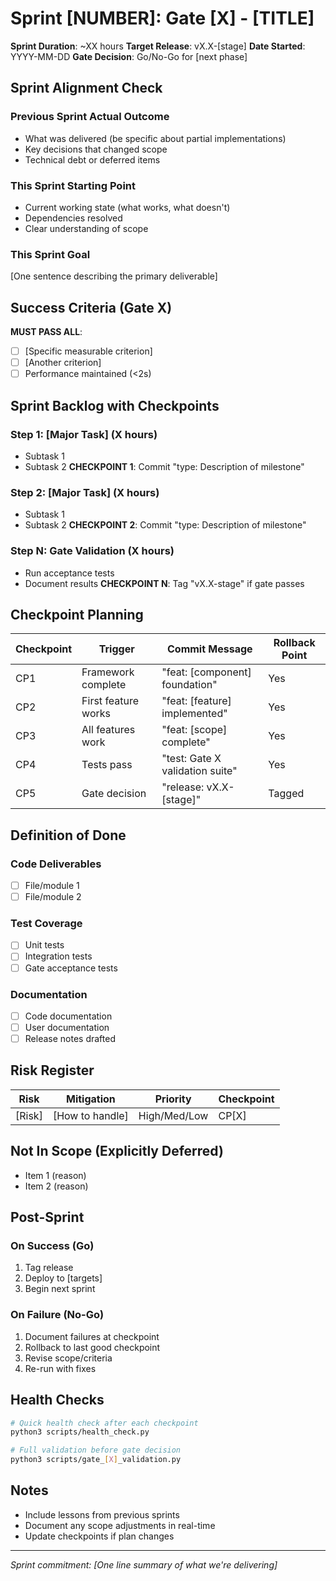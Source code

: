 # Sprint [NUMBER]: Gate [X] - [TITLE]

**Sprint Duration**: ~XX hours
**Target Release**: vX.X-[stage]
**Date Started**: YYYY-MM-DD
**Gate Decision**: Go/No-Go for [next phase]

## Sprint Alignment Check

### Previous Sprint Actual Outcome
- What was delivered (be specific about partial implementations)
- Key decisions that changed scope
- Technical debt or deferred items

### This Sprint Starting Point
- Current working state (what works, what doesn't)
- Dependencies resolved
- Clear understanding of scope

### This Sprint Goal
[One sentence describing the primary deliverable]

## Success Criteria (Gate X)

**MUST PASS ALL**:
- [ ] [Specific measurable criterion]
- [ ] [Another criterion]
- [ ] Performance maintained (<2s)

## Sprint Backlog with Checkpoints

### Step 1: [Major Task] (X hours)
- Subtask 1
- Subtask 2
**CHECKPOINT 1**: Commit "type: Description of milestone"

### Step 2: [Major Task] (X hours)
- Subtask 1
- Subtask 2
**CHECKPOINT 2**: Commit "type: Description of milestone"

### Step N: Gate Validation (X hours)
- Run acceptance tests
- Document results
**CHECKPOINT N**: Tag "vX.X-stage" if gate passes

## Checkpoint Planning

| Checkpoint | Trigger | Commit Message | Rollback Point |
|------------|---------|----------------|----------------|
| CP1 | Framework complete | "feat: [component] foundation" | Yes |
| CP2 | First feature works | "feat: [feature] implemented" | Yes |
| CP3 | All features work | "feat: [scope] complete" | Yes |
| CP4 | Tests pass | "test: Gate X validation suite" | Yes |
| CP5 | Gate decision | "release: vX.X-[stage]" | Tagged |

## Definition of Done

### Code Deliverables
- [ ] File/module 1
- [ ] File/module 2

### Test Coverage
- [ ] Unit tests
- [ ] Integration tests
- [ ] Gate acceptance tests

### Documentation
- [ ] Code documentation
- [ ] User documentation
- [ ] Release notes drafted

## Risk Register

| Risk | Mitigation | Priority | Checkpoint |
|------|------------|----------|------------|
| [Risk] | [How to handle] | High/Med/Low | CP[X] |

## Not In Scope (Explicitly Deferred)
- Item 1 (reason)
- Item 2 (reason)

## Post-Sprint

### On Success (Go)
1. Tag release
2. Deploy to [targets]
3. Begin next sprint

### On Failure (No-Go)
1. Document failures at checkpoint
2. Rollback to last good checkpoint
3. Revise scope/criteria
4. Re-run with fixes

## Health Checks

```bash
# Quick health check after each checkpoint
python3 scripts/health_check.py

# Full validation before gate decision
python3 scripts/gate_[X]_validation.py
```

## Notes
- Include lessons from previous sprints
- Document any scope adjustments in real-time
- Update checkpoints if plan changes

---

*Sprint commitment: [One line summary of what we're delivering]*